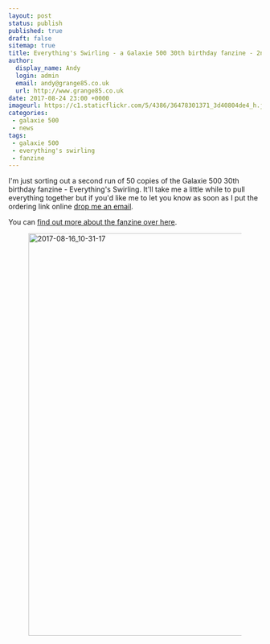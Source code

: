 ```yaml
---
layout: post
status: publish
published: true
draft: false
sitemap: true
title: Everything's Swirling - a Galaxie 500 30th birthday fanzine - 2nd run
author:
  display_name: Andy
  login: admin
  email: andy@grange85.co.uk
  url: http://www.grange85.co.uk
date: 2017-08-24 23:00 +0000
imageurl: https://c1.staticflickr.com/5/4386/36478301371_3d40804de4_h.jpg
categories:
 - galaxie 500
 - news
tags:
 - galaxie 500
 - everything's swirling
 - fanzine
---
```

<p class="lead">I'm just sorting out a second run of 50 copies of the Galaxie 500 30th birthday fanzine - Everything's Swirling. It'll take me a little while to pull everything together but if you'd like me to let you know as soon as I put the ordering link online <a href="/about/">drop me an email</a>.</p>

<p>You can <a href="/2017/08/17/everythings-swirling-a-galaxie-500-fanzine/">find out more about the fanzine over here</a>.</p>

<figure class="aligncenter"><a data-flickr-embed="true"  href="https://www.flickr.com/photos/grange85/36478301371/in/dateposted/" title="2017-08-16_10-31-17"><img src="https://farm5.staticflickr.com/4386/36478301371_f2a2545416_c.jpg" width="600" height="800" alt="2017-08-16_10-31-17"></a></figure>
